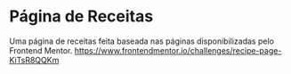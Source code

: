 # Página de Receitas
 Uma página de receitas feita baseada nas páginas disponibilizadas pelo Frontend Mentor.
 https://www.frontendmentor.io/challenges/recipe-page-KiTsR8QQKm